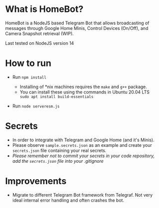 # What is HomeBot?
HomeBot is a NodeJS based Telegram Bot that allows broadcasting of messages through Google Home Minis, Control Devices (On/Off), and Camera Snapshot retrieval (WIP).

Last tested on NodeJS version 14

# How to run
- Run `npm install`
  - Installing of *nix machines requires the `make` and `g++` package.
  - You can install these using the commands in Ubuntu 20.04 LTS
  ` sudo apt install build-essentials`

- Run `node serveresm.js`

# Secrets
- In order to integrate with Telegram and Google Home (and it's Minis).
- Please observe `sample.secrets.json` as an example and create your `secrets.json` file containing your real secrets. 
- *Please remember not to commit your secrets in your code repository, add the `secrets.json` file into your .gitignore*

# Improvements
- Migrate to different Telegram Bot framework from Telegraf. Not very ideal internal error handling and often crashes the bot.